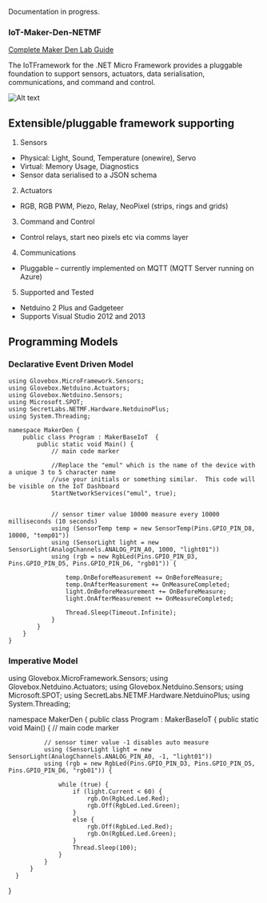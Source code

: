 Documentation in progress.


### IoT-Maker-Den-NETMF

[Complete Maker Den Lab Guide](https://github.com/MakerDen/IoT-Maker-Den-NETMF/blob/master/MakerDen/Lab%20Code/IoT%20Maker%20Den%20v2.0.pdf)

The IoTFramework for the .NET Micro Framework provides a pluggable foundation to support sensors, actuators, data serialisation, communications, and command and control. 


![Alt text](https://github.com/MakerDen/IoT-Maker-Den-NETMF/blob/master/MakerDen/Lab%20Code/Maker%20Den%20IoT%20Framework.jpg)


## Extensible/pluggable framework supporting


1. Sensors
 * Physical: Light, Sound, Temperature (onewire), Servo
 * Virtual: Memory Usage, Diagnostics
 * Sensor data serialised to a JSON schema

2. Actuators
 * RGB, RGB PWM, Piezo, Relay, NeoPixel (strips, rings and grids)

3. Command and Control
 * Control relays, start neo pixels etc via comms layer

4. Communications
 * Pluggable – currently implemented on MQTT (MQTT Server running on Azure)

5. Supported and Tested
 * Netduino 2 Plus and Gadgeteer
 * Supports Visual Studio 2012 and 2013

 

## Programming Models

### Declarative Event Driven Model

    using Glovebox.MicroFramework.Sensors;
    using Glovebox.Netduino.Actuators;
    using Glovebox.Netduino.Sensors;
    using Microsoft.SPOT;
    using SecretLabs.NETMF.Hardware.NetduinoPlus;
    using System.Threading;

    namespace MakerDen {
        public class Program : MakerBaseIoT  {
            public static void Main() {
                // main code marker
                
                //Replace the "emul" which is the name of the device with a unique 3 to 5 character name
                //use your initials or something similar.  This code will be visible on the IoT Dashboard
                StartNetworkServices("emul", true);
                
                
                // sensor timer value 10000 measure every 10000 milliseconds (10 seconds)
                using (SensorTemp temp = new SensorTemp(Pins.GPIO_PIN_D8, 10000, "temp01"))
                using (SensorLight light = new SensorLight(AnalogChannels.ANALOG_PIN_A0, 1000, "light01"))
                using (rgb = new RgbLed(Pins.GPIO_PIN_D3, Pins.GPIO_PIN_D5, Pins.GPIO_PIN_D6, "rgb01")) {
                
                    temp.OnBeforeMeasurement += OnBeforeMeasure;
                    temp.OnAfterMeasurement += OnMeasureCompleted;
                    light.OnBeforeMeasurement += OnBeforeMeasure;
                    light.OnAfterMeasurement += OnMeasureCompleted;
                    
                    Thread.Sleep(Timeout.Infinite);
                }
            }
        }
    }

### Imperative Model

  using Glovebox.MicroFramework.Sensors;
  using Glovebox.Netduino.Actuators;
  using Glovebox.Netduino.Sensors;
  using Microsoft.SPOT;
  using SecretLabs.NETMF.Hardware.NetduinoPlus;
  using System.Threading;
  
  namespace MakerDen {
      public class Program : MakerBaseIoT  {
          public static void Main() {
              // main code marker
  
              // sensor timer value -1 disables auto measure
              using (SensorLight light = new SensorLight(AnalogChannels.ANALOG_PIN_A0, -1, "light01"))
              using (rgb = new RgbLed(Pins.GPIO_PIN_D3, Pins.GPIO_PIN_D5, Pins.GPIO_PIN_D6, "rgb01")) {
  
                  while (true) {
                      if (light.Current < 60) {
                          rgb.On(RgbLed.Led.Red);
                          rgb.Off(RgbLed.Led.Green);
                      }
                      else {
                          rgb.Off(RgbLed.Led.Red);
                          rgb.On(RgbLed.Led.Green);
                      }
                      Thread.Sleep(100);
                  }
              }
          }
      }
  }


